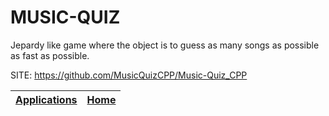 # MUSIC-QUIZ

 Jepardy like game where the object is to guess as many songs as  possible as fast as possible.

 SITE: https://github.com/MusicQuizCPP/Music-Quiz_CPP

 | [Applications](https://portable-linux-apps.github.io/apps.html) | [Home](https://portable-linux-apps.github.io)
 | --- | --- |
